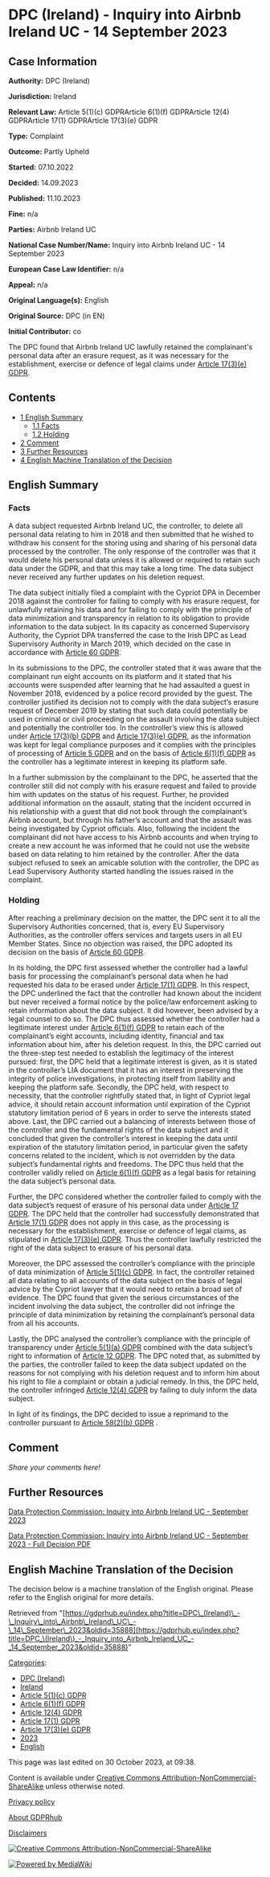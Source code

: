 # DPC (Ireland) - Inquiry into Airbnb Ireland UC - 14 September 2023

## Case Information

**Authority:** DPC (Ireland)

**Jurisdiction:** Ireland

**Relevant Law:** Article 5(1)(c) GDPRArticle 6(1)(f) GDPRArticle 12(4) GDPRArticle 17(1) GDPRArticle 17(3)(e) GDPR

**Type:** Complaint

**Outcome:** Partly Upheld

**Started:** 07.10.2022

**Decided:** 14.09.2023

**Published:** 11.10.2023

**Fine:** n/a

**Parties:** Airbnb Ireland UC

**National Case Number/Name:** Inquiry into Airbnb Ireland UC - 14 September 2023

**European Case Law Identifier:** n/a

**Appeal:** n/a

**Original Language(s):** English

**Original Source:** DPC (in EN)

**Initial Contributor:** co

The DPC found that Airbnb Ireland UC lawfully retained the complainant's personal data after an erasure request, as it was necessary for the establishment, exercise or defence of legal claims under [Article 17(3)(e) GDPR](/index.php?title=Article_17_GDPR#3e "Article 17 GDPR").

## Contents

*   [1 English Summary](#English_Summary)
    *   [1.1 Facts](#Facts)
    *   [1.2 Holding](#Holding)
*   [2 Comment](#Comment)
*   [3 Further Resources](#Further_Resources)
*   [4 English Machine Translation of the Decision](#English_Machine_Translation_of_the_Decision)

## English Summary

### Facts

A data subject requested Airbnb Ireland UC, the controller, to delete all personal data relating to him in 2018 and then submitted that he wished to withdraw his consent for the storing using and sharing of his personal data processed by the controller. The only response of the controller was that it would delete his personal data unless it is allowed or required to retain such data under the GDPR, and that this may take a long time. The data subject never received any further updates on his deletion request.

The data subject initially filed a complaint with the Cypriot DPA in December 2018 against the controller for failing to comply with his erasure request, for unlawfully retaining his data and for failing to comply with the principle of data minimization and transparency in relation to its obligation to provide information to the data subject. In its capacity as concerned Supervisory Authority, the Cypriot DPA transferred the case to the Irish DPC as Lead Supervisory Authority in March 2019, which decided on the case in accordance with [Article 60 GDPR](/index.php?title=Article_60_GDPR "Article 60 GDPR").

In its submissions to the DPC, the controller stated that it was aware that the complainant run eight accounts on its platform and it stated that his accounts were suspended after learning that he had assaulted a guest in November 2018, evidenced by a police record provided by the guest. The controller justified its decision not to comply with the data subject’s erasure request of December 2019 by stating that such data could potentially be used in criminal or civil proceeding on the assault involving the data subject and potentially the controller too. In the controller’s view this is allowed under [Article 17(3)(b) GDPR](/index.php?title=Article_17_GDPR#3b "Article 17 GDPR") and [Article 17(3)(e) GDPR](/index.php?title=Article_17_GDPR#3e "Article 17 GDPR"), as the information was kept for legal compliance purposes and it complies with the principles of processing of [Article 5 GDPR](/index.php?title=Article_5_GDPR "Article 5 GDPR") and on the basis of [Article 6(1)(f) GDPR](/index.php?title=Article_6_GDPR#1f "Article 6 GDPR") as the controller has a legitimate interest in keeping its platform safe.

In a further submission by the complainant to the DPC, he asserted that the controller still did not comply with his erasure request and failed to provide him with updates on the status of his request. Further, he provided additional information on the assault, stating that the incident occurred in his relationship with a guest that did not book through the complainant’s Airbnb account, but through his father’s account and that the assault was being investigated by Cypriot officials. Also, following the incident the complainant did not have access to his Airbnb accounts and when trying to create a new account he was informed that he could not use the website based on data relating to him retained by the controller. After the data subject refused to seek an amicable solution with the controller, the DPC as Lead Supervisory Authority started handling the issues raised in the complaint.

### Holding

After reaching a preliminary decision on the matter, the DPC sent it to all the Supervisory Authorities concerned, that is, every EU Supervisory Authorities, as the controller offers services and targets users in all EU Member States. Since no objection was raised, the DPC adopted its decision on the basis of [Article 60 GDPR](/index.php?title=Article_60_GDPR "Article 60 GDPR").

In its holding, the DPC first assessed whether the controller had a lawful basis for processing the complainant’s personal data when he had requested his data to be erased under [Article 17(1) GDPR](/index.php?title=Article_17_GDPR#1 "Article 17 GDPR"). In this respect, the DPC underlined the fact that the controller had known about the incident but never received a formal notice by the police/law enforcement asking to retain information about the data subject. It did however, been advised by a legal counsel to do so. The DPC thus assessed whether the controller had a legitimate interest under [Article 6(1)(f) GDPR](/index.php?title=Article_6_GDPR#1f "Article 6 GDPR") to retain each of the complainant’s eight accounts, including identity, financial and tax information about him, after his deletion request. In this, the DPC carried out the three-step test needed to establish the legitimacy of the interest pursued: first, the DPC held that a legitimate interest is given, as it is stated in the controller’s LIA document that it has an interest in preserving the integrity of police investigations, in protecting itself from liability and keeping the platform safe. Secondly, the DPC held, with respect to necessity, that the controller rightfully stated that, in light of Cypriot legal advice, it should retain account information until expiration of the Cypriot statutory limitation period of 6 years in order to serve the interests stated above. Last, the DPC carried out a balancing of interests between those of the controller and the fundamental rights of the data subject and it concluded that given the controller’s interest in keeping the data until expiration of the statutory limitation period, in particular given the safety concerns related to the incident, which is not overridden by the data subject’s fundamental rights and freedoms. The DPC thus held that the controller validly relied on [Article 6(1)(f) GDPR](/index.php?title=Article_6_GDPR#1f "Article 6 GDPR") as a legal basis for retaining the data subject’s personal data.

Further, the DPC considered whether the controller failed to comply with the data subject’s request of erasure of his personal data under [Article 17 GDPR](/index.php?title=Article_17_GDPR "Article 17 GDPR"). The DPC held that the controller had successfully demonstrated that [Article 17(1) GDPR](/index.php?title=Article_17_GDPR#1 "Article 17 GDPR") does not apply in this case, as the processing is necessary for the establishment, exercise or defence of legal claims, as stipulated in [Article 17(3)(e) GDPR](/index.php?title=Article_17_GDPR#3e "Article 17 GDPR"). Thus the controller lawfully restricted the right of the data subject to erasure of his personal data.

Moreover, the DPC assessed the controller’s compliance with the principle of data minimization of [Article 5(1)(c) GDPR](/index.php?title=Article_5_GDPR#1c "Article 5 GDPR"). In fact, the controller retained all data relating to all accounts of the data subject on the basis of legal advice by the Cypriot lawyer that it would need to retain a broad set of evidence. The DPC found that given the serious circumstances of the incident involving the data subject, the controller did not infringe the principle of data minimization by retaining the complainant’s personal data from all his accounts.

Lastly, the DPC analysed the controller’s compliance with the principle of transparency under [Article 5(1)(a) GDPR](/index.php?title=Article_5_GDPR#1a "Article 5 GDPR") combined with the data subject’s right to information of [Article 12 GDPR](/index.php?title=Article_12_GDPR "Article 12 GDPR"). The DPC noted that, as submitted by the parties, the controller failed to keep the data subject updated on the reasons for not complying with his deletion request and to inform him about his right to file a complaint or obtain a judicial remedy. In this, the DPC held, the controller infringed [Article 12(4) GDPR](/index.php?title=Article_12_GDPR#4 "Article 12 GDPR") by failing to duly inform the data subject.

In light of its findings, the DPC decided to issue a reprimand to the controller pursuant to [Article 58(2)(b) GDPR](/index.php?title=Article_58_GDPR#2b "Article 58 GDPR") .

## Comment

_Share your comments here!_

## Further Resources

[Data Protection Commission: Inquiry into Airbnb Ireland UC - September 2023](https://www.dataprotection.ie/en/dpc-guidance/law/decisions-made-under-data-protection-act-2018/Inquiry-into-Airbnb-Ireland-UC-September-2023)

[Data Protection Commission: Inquiry into Airbnb Ireland UC - September 2023 - Full Decision PDF](https://www.dataprotection.ie/sites/default/files/uploads/2023-10/20231012%20Full%20decision%20Airbnb%20September%202023.pdf)

## English Machine Translation of the Decision

The decision below is a machine translation of the English original. Please refer to the English original for more details.

Retrieved from "[https://gdprhub.eu/index.php?title=DPC\_(Ireland)\_-\_Inquiry\_into\_Airbnb\_Ireland\_UC\_-\_14\_September\_2023&oldid=35888](https://gdprhub.eu/index.php?title=DPC_\(Ireland\)_-_Inquiry_into_Airbnb_Ireland_UC_-_14_September_2023&oldid=35888)"

[Categories](/index.php?title=Special:Categories "Special:Categories"):

*   [DPC (Ireland)](/index.php?title=Category:DPC_\(Ireland\) "Category:DPC (Ireland)")
*   [Ireland](/index.php?title=Category:Ireland "Category:Ireland")
*   [Article 5(1)(c) GDPR](/index.php?title=Category:Article_5\(1\)\(c\)_GDPR "Category:Article 5(1)(c) GDPR")
*   [Article 6(1)(f) GDPR](/index.php?title=Category:Article_6\(1\)\(f\)_GDPR "Category:Article 6(1)(f) GDPR")
*   [Article 12(4) GDPR](/index.php?title=Category:Article_12\(4\)_GDPR "Category:Article 12(4) GDPR")
*   [Article 17(1) GDPR](/index.php?title=Category:Article_17\(1\)_GDPR "Category:Article 17(1) GDPR")
*   [Article 17(3)(e) GDPR](/index.php?title=Category:Article_17\(3\)\(e\)_GDPR "Category:Article 17(3)(e) GDPR")
*   [2023](/index.php?title=Category:2023 "Category:2023")
*   [English](/index.php?title=Category:English "Category:English")

This page was last edited on 30 October 2023, at 09:38.

Content is available under [Creative Commons Attribution-NonCommercial-ShareAlike](https://creativecommons.org/licenses/by-nc-sa/4.0/) unless otherwise noted.

[Privacy policy](/index.php?title=GDPRhub:Privacy_policy)

[About GDPRhub](/index.php?title=GDPRhub:About)

[Disclaimers](/index.php?title=GDPRhub:General_disclaimer)

[![Creative Commons Attribution-NonCommercial-ShareAlike](/resources/assets/licenses/cc-by-nc-sa.png)](https://creativecommons.org/licenses/by-nc-sa/4.0/)

[![Powered by MediaWiki](/resources/assets/poweredby_mediawiki_88x31.png)](https://www.mediawiki.org/)